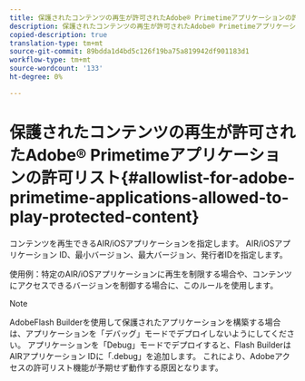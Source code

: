 ```yaml
---
title: 保護されたコンテンツの再生が許可されたAdobe® Primetimeアプリケーションの許可リスト
description: 保護されたコンテンツの再生が許可されたAdobe® Primetimeアプリケーションの許可リスト
copied-description: true
translation-type: tm+mt
source-git-commit: 89bdda1d4bd5c126f19ba75a819942df901183d1
workflow-type: tm+mt
source-wordcount: '133'
ht-degree: 0%

---
```



# 保護されたコンテンツの再生が許可されたAdobe® Primetimeアプリケーションの許可リスト{#allowlist-for-adobe-primetime-applications-allowed-to-play-protected-content}

コンテンツを再生できるAIR/iOSアプリケーションを指定します。 AIR/iOSアプリケーション ID、最小バージョン、最大バージョン、発行者IDを指定します。

使用例：特定のAIR/iOSアプリケーションに再生を制限する場合や、コンテンツにアクセスできるバージョンを制御する場合に、このルールを使用します。

>[!NOTE]
>
>AdobeFlash Builderを使用して保護されたアプリケーションを構築する場合は、アプリケーションを「デバッグ」モードでデプロイしないようにしてください。 アプリケーションを「Debug」モードでデプロイすると、Flash BuilderはAIRアプリケーション IDに「.debug」を追加します。 これにより、Adobeアクセスの許可リスト機能が予期せず動作する原因となります。

